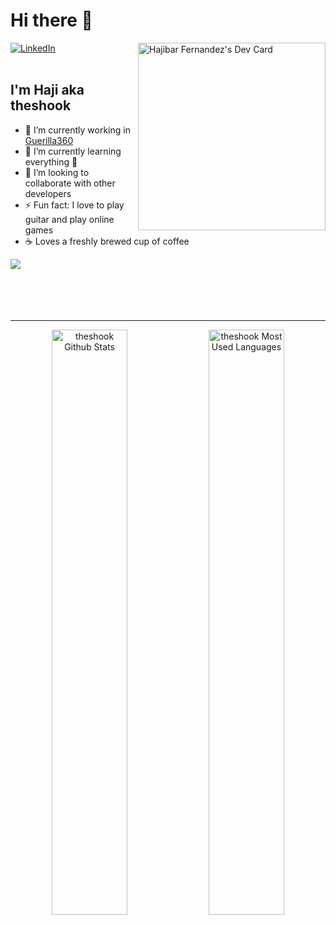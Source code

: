 
# Hi there 👋 

<div align="left">
	<a href="https://linkedin.com/in/hajibar/">
		<img
	      src="https://img.shields.io/static/v1?logo=linkedin&style=flat-square&color=0072b1&label=LinkedIn&message=%E2%98%86"
	      alt="LinkedIn"/>
	</a>
	<a href="https://app.daily.dev/haji" target="_blank">
		<img 
		src="https://api.daily.dev/devcards/088dccaa817d4a1cb5b1093cb539f1ab.png"
		align="right"
		width="300" 
		alt="Hajibar Fernandez's Dev Card"/>
		</a>
</div>
<br />

## I'm Haji aka theshook

 - 🔭 I’m currently working in [Guerilla360][G360]
 - 🌱 I’m currently learning everything 🤣
 - 👯 I’m looking to collaborate with other developers
 - ⚡ Fun fact: I love to play guitar and play online games
 - ☕️ Loves a freshly brewed cup of coffee
<img src="https://github-profile-trophy.vercel.app/?username=theshook&theme=oldie&title=Commit,Issues,Stars,PullRequest,Repositories,Followers" />
<br />
<br />
<br />
<br />
<br />

---

<p align="center">
<img width="49%" heigth="100%" style="display:inline" align="center" src="https://github-readme-stats.vercel.app/api?username=theshook&count_private=true&show_icons=true&hide_border=true&theme=tokyonight" alt="theshook Github Stats"/>

<img width="49%" heigth="100%" style="display:inline" align="center" src="https://github-readme-stats.vercel.app/api/top-langs/?username=theshook&langs_count=10&layout=compact&hide_border=true&theme=tokyonight" alt="theshook Most Used Languages"/>
</p>



[G360]: https://guerilla360.com/
<!--
**theshook/theshook** is a ✨ _special_ ✨ repository because its `README.md` (this file) appears on your GitHub profile.

Here are some ideas to get you started:

- 🔭 I’m currently working on ...
- 🌱 I’m currently learning ...
- 👯 I’m looking to collaborate on ...
- 🤔 I’m looking for help with ...
- 💬 Ask me about ...
- 📫 How to reach me: ...
- 😄 Pronouns: ...
- ⚡ Fun fact: ...
-->
